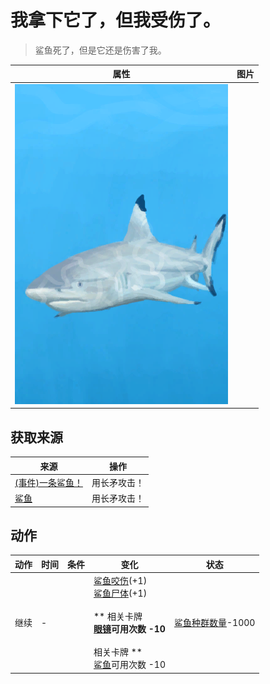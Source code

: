 # 我拿下它了，但我受伤了。  
> 鲨鱼死了，但是它还是伤害了我。  
  
  属性  |   图片   
 ----  |  ----:   
   |  ![](Sprite/SharkEvent.png)   
  
## 获取来源  
来源  |  操作  
----  |  ----  
[(事件)一条鲨鱼！](Event_SharkFight.md)  |  用长矛攻击！  
[鲨鱼](SharkVisitor.md)  |  用长矛攻击！  
## 动作  
动作  |  时间  |  条件  |  变化  |  状态  
----  |  ----  |  ----  |  ----  |  ----  
继续<br>  |  -  |    |  [鲨鱼咬伤](W_SharkBite.md)(+1)<br>[鲨鱼尸体](SharkCarcass.md)(+1)<br><br>** 相关卡牌 **<br>[眼镜](Glasses.md)可用次数  -10<br><br>** 相关卡牌 **<br>[鲨鱼](SharkVisitor.md)可用次数  -10<br>  |  [鲨鱼种群数量](Pop_Shark.md)-1000  
